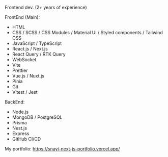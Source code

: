 Frontend dev. (2+ years of experience)

FrontEnd (Main):
  - HTML
  - CSS / SCSS / CSS Modules / Material UI / Styled components / Tailwind CSS
  - JavaScript / TypeScript
  - React.js / Next.js
  - React Query / RTK Query
  - WebSocket
  - Vite
  - Prettier
  - Vue.js / Nuxt.js
  - Pinia
  - Git
  - Vitest / Jest

BackEnd:
  - Node.js
  - MongoDB / PostgreSQL
  - Prisma
  - Nest.js
  - Express
  - GitHub CI/CD

My portfolio: https://snayi-next-js-portfolio.vercel.app/
